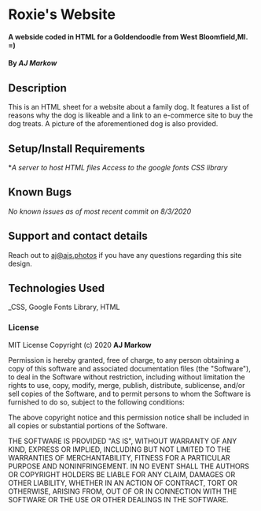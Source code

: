 # Roxie's Website

#### A webside coded in HTML for a Goldendoodle from West Bloomfield,MI. =)

#### By _**AJ Markow**_

## Description

This is an HTML sheet for a website about a family dog.  It features a list of reasons why the dog is likeable and a link to an e-commerce site to buy the dog treats.  A picture of the aforementioned dog is also provided.

## Setup/Install Requirements
*_A server to host HTML files_
*_Access to the google fonts CSS library_*

## Known Bugs
_No known issues as of most recent commit on 8/3/2020_

## Support and contact details
Reach out to aj@ajs.photos if you have any questions regarding this site design.

## Technologies Used
_CSS, Google Fonts Library, HTML

### License

MIT License
Copyright (c) 2020 **AJ Markow**

Permission is hereby granted, free of charge, to any person obtaining a copy
of this software and associated documentation files (the "Software"), to deal
in the Software without restriction, including without limitation the rights
to use, copy, modify, merge, publish, distribute, sublicense, and/or sell
copies of the Software, and to permit persons to whom the Software is
furnished to do so, subject to the following conditions:

The above copyright notice and this permission notice shall be included in all
copies or substantial portions of the Software.

THE SOFTWARE IS PROVIDED "AS IS", WITHOUT WARRANTY OF ANY KIND, EXPRESS OR
IMPLIED, INCLUDING BUT NOT LIMITED TO THE WARRANTIES OF MERCHANTABILITY,
FITNESS FOR A PARTICULAR PURPOSE AND NONINFRINGEMENT. IN NO EVENT SHALL THE
AUTHORS OR COPYRIGHT HOLDERS BE LIABLE FOR ANY CLAIM, DAMAGES OR OTHER
LIABILITY, WHETHER IN AN ACTION OF CONTRACT, TORT OR OTHERWISE, ARISING FROM,
OUT OF OR IN CONNECTION WITH THE SOFTWARE OR THE USE OR OTHER DEALINGS IN THE
SOFTWARE.
